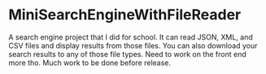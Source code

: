 # MiniSearchEngineWithFileReader
A search engine project that I did for school. It can read JSON, XML, and CSV files and display results from those files. You can also download your search results to any of those file types. Need to work on the front end more tho.
Much work to be done before release.
